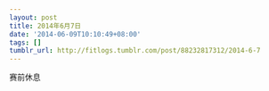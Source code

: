 ```yaml
---
layout: post
title: 2014年6月7日
date: '2014-06-09T10:10:49+08:00'
tags: []
tumblr_url: http://fitlogs.tumblr.com/post/88232817312/2014-6-7
---
```

赛前休息
